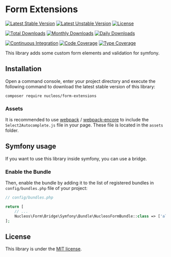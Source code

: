 Form Extensions
===============
[![Latest Stable Version](https://poser.pugx.org/nucleos/form-extensions/v/stable)](https://packagist.org/packages/nucleos/form-extensions)
[![Latest Unstable Version](https://poser.pugx.org/nucleos/form-extensions/v/unstable)](https://packagist.org/packages/nucleos/form-extensions)
[![License](https://poser.pugx.org/nucleos/form-extensions/license)](LICENSE.md)

[![Total Downloads](https://poser.pugx.org/nucleos/form-extensions/downloads)](https://packagist.org/packages/nucleos/form-extensions)
[![Monthly Downloads](https://poser.pugx.org/nucleos/form-extensions/d/monthly)](https://packagist.org/packages/nucleos/form-extensions)
[![Daily Downloads](https://poser.pugx.org/nucleos/form-extensions/d/daily)](https://packagist.org/packages/nucleos/form-extensions)

[![Continuous Integration](https://github.com/nucleos/nucleos-form-extensions/workflows/Continuous%20Integration/badge.svg)](https://github.com/nucleos/nucleos-form-extensions/actions)
[![Code Coverage](https://codecov.io/gh/nucleos/nucleos-form-extensions/branch/main/graph/badge.svg)](https://codecov.io/gh/nucleos/nucleos-form-extensions)
[![Type Coverage](https://shepherd.dev/github/nucleos/nucleos-form-extensions/coverage.svg)](https://shepherd.dev/github/nucleos/nucleos-form-extensions)

This library adds some custom form elements and validation for symfony.

## Installation

Open a command console, enter your project directory and execute the following command to download the latest stable version of this library:

```
composer require nucleos/form-extensions
```

### Assets

It is recommended to use [webpack](https://webpack.js.org/) / [webpack-encore](https://github.com/symfony/webpack-encore)
to include the `Select2Autocomplete.js` file in your page. These file is located in the `assets` folder.

## Symfony usage

If you want to use this library inside symfony, you can use a bridge.

### Enable the Bundle

Then, enable the bundle by adding it to the list of registered bundles in `config/bundles.php` file of your project:

```php
// config/bundles.php

return [
    // ...
    Nucleos\Form\Bridge\Symfony\Bundle\NucleosFormBundle::class => ['all' => true],
];
```

## License

This library is under the [MIT license](LICENSE.md).
